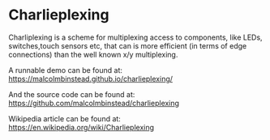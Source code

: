 # Charlieplexing

Charliplexing is a scheme for multiplexing access to components, like LEDs, switches,touch sensors etc, that can is more efficient (in terms of edge connections) than the well known x/y multiplexing.
 

A runnable demo can be found at:
https://malcolmbinstead.github.io/charlieplexing/

And the source code can be found at:
https://github.com/malcolmbinstead/charlieplexing

Wikipedia article can be found at:
https://en.wikipedia.org/wiki/Charlieplexing

